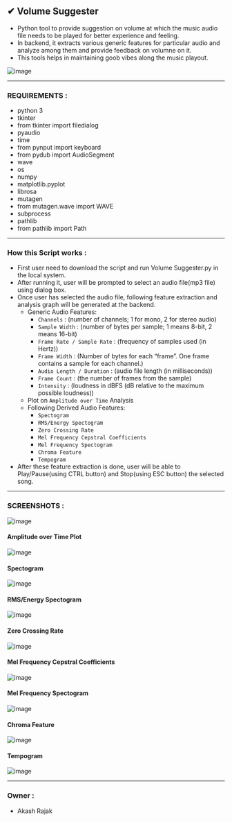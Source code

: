 ## ✔ Volume Suggester
- Python tool to provide suggestion on volume at which the music audio file needs to be played for better experience and feeling.
- In backend, it extracts various generic features for particular audio and analyze among them and provide feedback on volumne on it.  
- This tools helps in maintaining goob vibes along the music playout.

![image](https://github.com/akash-rajak/Volume-Suggester/assets/57003737/1d332d56-b26a-4ba6-8b72-46efca4f1deb)

****

### REQUIREMENTS :
- python 3
- tkinter
- from tkinter import filedialog
- pyaudio
- time
- from pynput import keyboard
- from pydub import AudioSegment
- wave
- os
- numpy
- matplotlib.pyplot
- librosa
- mutagen
- from mutagen.wave import WAVE
- subprocess
- pathlib
- from pathlib import Path

****

### How this Script works :
- First user need to download the script and run Volume Suggester.py in the local system.
- After running it, user will be prompted to select an audio file(mp3 file) using dialog box.
- Once user has selected the audio file, following feature extraction and analysis graph will be generated at the backend.
	- Generic Audio Features:
		- `Channels` : (number of channels; 1 for mono, 2 for stereo audio)
		- `Sample Width` : (number of bytes per sample; 1 means 8-bit, 2 means 16-bit)
		- `Frame Rate / Sample Rate` : (frequency of samples used (in Hertz))
		- `Frame Width` : (Number of bytes for each “frame”. One frame contains a sample for each channel.)
		- `Audio Length / Duration` : (audio file length (in milliseconds))
		- `Frame Count` : (the number of frames from the sample)
		- `Intensity` : (loudness in dBFS (dB relative to the maximum possible loudness))
	- Plot on `Amplitude over Time` Analysis
	- Following Derived Audio Features:
		- `Spectogram`
		- `RMS/Energy Spectogram`
		- `Zero Crossing Rate`
		- `Mel Frequency Cepstral Coefficients`
		- `Mel Frequency Spectogram`
		- `Chroma Feature`
		- `Tempogram`
- After these feature extraction is done, user will be able to Play/Pause(using CTRL button) and Stop(using ESC button) the selected song.

****

### SCREENSHOTS :
![image](https://github.com/akash-rajak/Volume-Suggester/assets/57003737/1c53e1fa-faec-4082-9951-078a4d6f46e3)
#### Amplitude over Time Plot
![image](https://github.com/akash-rajak/Volume-Suggester/assets/57003737/986d75e4-b448-47b0-8b48-89ad09b82bb7)
#### Spectogram
![image](https://github.com/akash-rajak/Volume-Suggester/assets/57003737/d3c6bdc3-03a6-4bf4-9363-9264e1bdd8c6)
#### RMS/Energy Spectogram
![image](https://github.com/akash-rajak/Volume-Suggester/assets/57003737/90cc3291-46c0-43f2-a0c3-b065e81c3f32)
#### Zero Crossing Rate
![image](https://github.com/akash-rajak/Volume-Suggester/assets/57003737/2b9f18bc-859f-41ce-910d-095f5cc37718)
#### Mel Frequency Cepstral Coefficients
![image](https://github.com/akash-rajak/Volume-Suggester/assets/57003737/47809936-9d71-4241-97cf-c000f365960f)
#### Mel Frequency Spectogram
![image](https://github.com/akash-rajak/Volume-Suggester/assets/57003737/fe9e501e-bb6d-4ba5-a322-ce80d8b89ab9)
#### Chroma Feature
![image](https://github.com/akash-rajak/Volume-Suggester/assets/57003737/fdf21d27-42f6-4320-85c8-a38366a77193)
#### Tempogram
![image](https://github.com/akash-rajak/Volume-Suggester/assets/57003737/4fe7b54b-35f5-46c3-be01-22fb92bf1989)

****

### Owner :
- Akash Rajak
